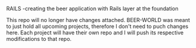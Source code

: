 RAILS
-creating the beer application with Rails layer at the foundation

This repo will no longer have changes attached.  BEER-WORLD was meant to just hold all upcoming projects, therefore I don't
need to puch changes here.  Each project will have their own repo and I will push its respective modifications to that repo.
